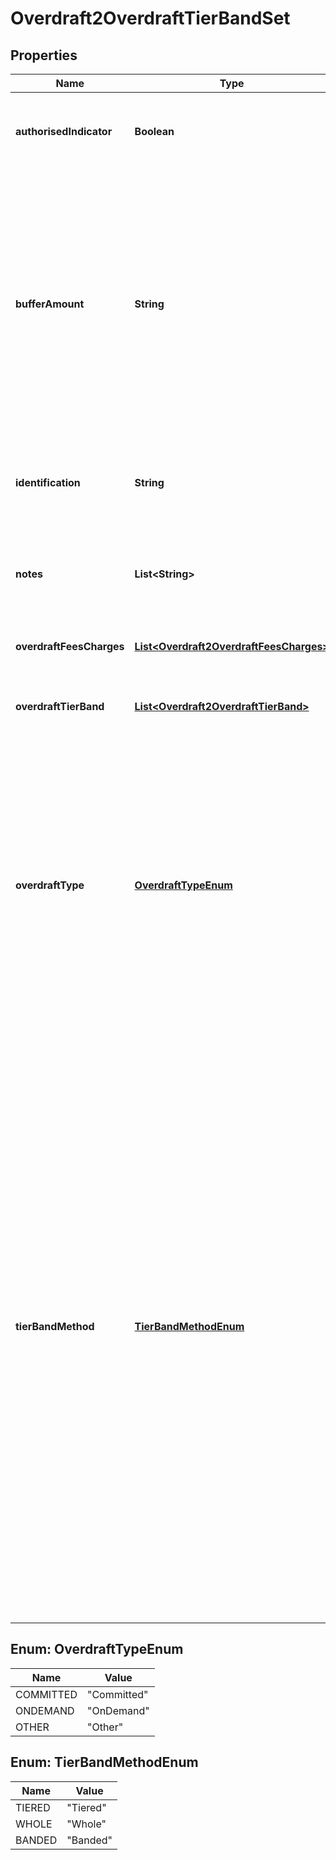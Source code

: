 
# Overdraft2OverdraftTierBandSet

## Properties
Name | Type | Description | Notes
------------ | ------------- | ------------- | -------------
**authorisedIndicator** | **Boolean** | Indicates if the Overdraft is authorised (Y) or unauthorised (N) |  [optional]
**bufferAmount** | **String** | When a customer exceeds their credit limit, a financial institution will not charge the customer unauthorised overdraft charges if they do not exceed by more than the buffer amount. Note: Authorised overdraft charges may still apply. |  [optional]
**identification** | **String** | Unique and unambiguous identification of a  Tier Band for a overdraft product. |  [optional]
**notes** | **List&lt;String&gt;** | Optional additional notes to supplement the overdraft Tier Band Set details |  [optional]
**overdraftFeesCharges** | [**List&lt;Overdraft2OverdraftFeesCharges&gt;**](Overdraft2OverdraftFeesCharges.md) | Overdraft fees and charges details |  [optional]
**overdraftTierBand** | [**List&lt;Overdraft2OverdraftTierBand&gt;**](Overdraft2OverdraftTierBand.md) | Provides overdraft details for a specific tier or band | 
**overdraftType** | [**OverdraftTypeEnum**](#OverdraftTypeEnum) | An overdraft can either be &#39;committed&#39; which means that the facility cannot be withdrawn without reasonable notification before it&#39;s agreed end date, or &#39;on demand&#39; which means that the financial institution can demand repayment at any point in time. |  [optional]
**tierBandMethod** | [**TierBandMethodEnum**](#TierBandMethodEnum) | The methodology of how overdraft is charged. It can be: &#39;Whole&#39;  Where the same charge/rate is applied to the entirety of the overdraft balance (where charges are applicable).  &#39;Tiered&#39; Where different charges/rates are applied dependent on overdraft maximum and minimum balance amount tiers defined by the lending financial organisation &#39;Banded&#39; Where different charges/rates are applied dependent on overdraft maximum and minimum balance amount bands defined by a government organisation. | 


<a name="OverdraftTypeEnum"></a>
## Enum: OverdraftTypeEnum
Name | Value
---- | -----
COMMITTED | &quot;Committed&quot;
ONDEMAND | &quot;OnDemand&quot;
OTHER | &quot;Other&quot;


<a name="TierBandMethodEnum"></a>
## Enum: TierBandMethodEnum
Name | Value
---- | -----
TIERED | &quot;Tiered&quot;
WHOLE | &quot;Whole&quot;
BANDED | &quot;Banded&quot;



